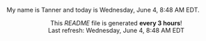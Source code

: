 My name is Tanner and today is Wednesday, June 4, 8:48 AM EDT.

<p align="center">This <i>README</i> file is generated <b>every 3 hours</b>!</br>Last refresh: Wednesday, June 4, 8:48 AM EDT<br /></p>
